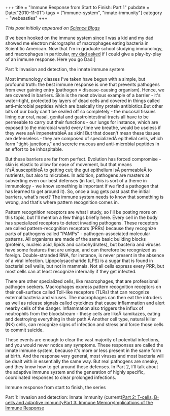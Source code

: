 +++
title = "Immune Response from Start to Finish: Part 1"
pubdate = Date("2010-11-01")
tags = ["immune-system", "innate-immunity"]
category = "webeasties"
+++

_This post initially appeared on [Science Blogs](http://scienceblogs.com/webeasties)_

[I've been hooked on the immune system since I was a kid and my dad showed me electron micrographs of macrophages eating bacteria in Scientific American. Now that I'm in graduate school studying immunology, and macrophages in particular, [my dad asked](http://webeasties.wordpress.com/2010/05/26/pattern-recognition-and-innate-immunity/#comment-124) if I could give a play-by-play of an immune response. Here you go Dad:]

Part 1: Invasion and detection, the innate immune system

Most immunology classes I've taken have begun with a simple, but profound truth: the best immune response is one that prevents pathogens from ever gaining entry (pathogen = disease-causing organism). Hence, we are covered in barriers. Skin is the most obvious example of a barrier - it's water-tight, protected by layers of dead cells and covered in things called anti-microbial peptides which are basically tiny protein antibiotics.But other bits of our body can't be sealed off so completely - the mucosal tissues lining our oral, nasal, genital and gastrointestinal tracts all have to be permeable to carry out their functions - our lungs for instance, which are exposed to the microbial world every time we breathe, would be useless if they were asÂ impenetrableÂ as skin! But that doesn't mean these tissues are defenseless - they are composed of specializedÂ epithelial cells, which form "tight-junctions," and secrete mucous and anti-microbial peptides in an effort to be inhospitable.

But these barriers are far from perfect. Evolution has forced compromise - skin is elastic to allow for ease of movement, but that means it'sÂ susceptibleÂ to getting cut; the gut epithelium isÂ permeableÂ to nutrients, but also to microbes. In addition, pathogens are masters at subverting even our best defenses (in fact, this is sort of a theme in immunology - we know something is important if we find a pathogen that has learned to get around it). So, once a bug gets past past the initial barriers, what's next? The immune system needs to know that something is wrong, and that's where pattern recognition comes in.

Pattern recognition receptors are what I study, so I'll be posting more on this topic, but I'll mention a few things briefly here. Every cell in the body has specialized receptors to detect invading pathogens. These receptors are called pattern-recognition receptors (PRRs) because they recognize parts of pathogens called "PAMPs" - pathogen-associated molecular patterns. All organisms are made of the same basic building blocks (proteins, nucleic acid, lipids and carbohydrates), but bacteria and viruses have some features that are unique, and can therefore be recognized as foreign. Double-stranded RNA, for instance, is never present in the absence of a viral infection. Lipopolysaccharide (LPS) is a sugar that is found in bacterial cell walls, but not in mammals. Not all cells express every PRR, but most cells can at least recognize internally if they get infected.

There are other specialized cells, like macrophages, that are professional pathogen seekers. Macrophages express pattern recognition receptors on their cell-surface called Toll-like receptors (TLRs) that can recognize external bacteria and viruses. The macrophages can then eat the intruders as well as release signals called cytokines that cause inflammation and alert nearby cells of the danger. Inflammation also triggers the influx of neutrophils from the bloodstream - these cells are likeÂ kamikazes, eating and destroying everything in their path.Â Another cell type, natural killer (NK) cells, can recognize signs of infection and stress and force those cells to commit suicide.

These events are enough to clear the vast majority of potential infections, and you would never notice any symptoms. These responses are called the innate immune system, because it's more or less present in the same form at birth. And the response very general, most viruses and most bacteria will be dealt with in essentially the same way. But real pathogens are sneaky, and they know how to get around these defenses. In Part 2, I'll talk about the adaptive immune system and the generation of highly specific, coordinated responses to clear prolonged infections.

Immune response from start to finish, the series

Part 1: Invasion and detection: Innate immunity (current)[Part 2: T-cells, B-cells and adaptive immunity](http://scienceblogs.com/webeasties/2010/11/immune_response_from_start_to_2.php)[Part 3: Immune Memory](http://scienceblogs.com/webeasties/2010/11/immune_response_from_start_to.php)[Implications of the Immune Response](http://scienceblogs.com/webeasties/2010/11/implications_of_the_immune_res.php)

      
  
